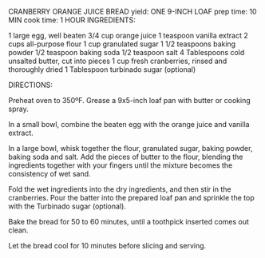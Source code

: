 CRANBERRY ORANGE JUICE BREAD
yield: ONE 9-INCH LOAF prep time: 10 MIN cook time: 1 HOUR
INGREDIENTS:

1 large egg, well beaten
3/4 cup orange juice
1 teaspoon vanilla extract
2 cups all-purpose flour
1 cup granulated sugar
1 1/2 teaspoons baking powder
1/2 teaspoon baking soda
1/2 teaspoon salt
4 Tablespoons cold unsalted butter, cut into pieces
1 cup fresh cranberries, rinsed and thoroughly dried
1 Tablespoon turbinado sugar (optional)

DIRECTIONS:

Preheat oven to 350ºF. Grease a 9x5-inch loaf pan with butter or cooking spray.

In a small bowl, combine the beaten egg with the orange juice and vanilla extract.

In a large bowl, whisk together the flour, granulated sugar, baking powder, baking soda and salt. Add the pieces of butter to the flour, blending the ingredients together with your fingers until the mixture becomes the consistency of wet sand.

Fold the wet ingredients into the dry ingredients, and then stir in the cranberries. Pour the batter into the prepared loaf pan and sprinkle the top with the Turbinado sugar (optional).

Bake the bread for 50 to 60 minutes, until a toothpick inserted comes out clean.

Let the bread cool for 10 minutes before slicing and serving.
